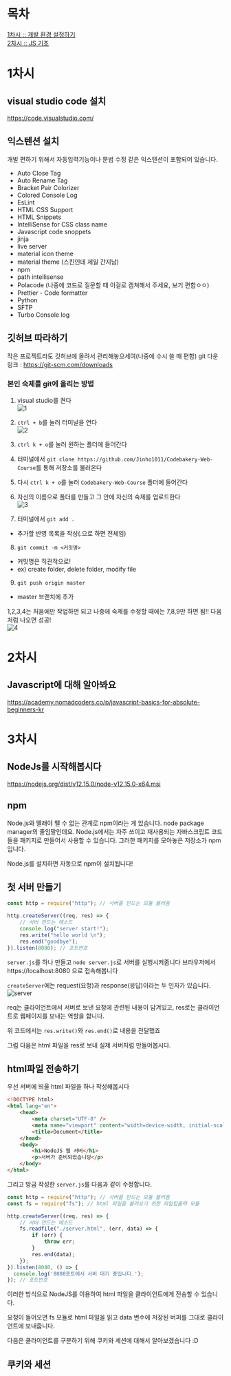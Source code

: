 # 목차

[1차시 :: 개발 환경 설정하기](#-1차시)  
[2차시 :: JS 기초](#-2차시)

# 1차시

## visual studio code 설치

https://code.visualstudio.com/

## 익스텐션 설치

개발 편하기 위해서 자동입력기능이나 문법 수정 같은 익스텐션이 포함되어 있습니다.

-   Auto Close Tag
-   Auto Rename Tag
-   Bracket Pair Colorizer
-   Colored Console Log
-   EsLint
-   HTML CSS Support
-   HTML Snippets
-   IntelliSense for CSS class name
-   Javascript code snoppets
-   jinja
-   live server
-   material icon theme
-   material theme (스킨인데 제일 간지남)
-   npm
-   path intellisense
-   Polacode (나중에 코드로 질문할 때 이걸로 캡쳐해서 주세요, 보기 편함ㅇㅇ)
-   Prettier - Code formatter
-   Python
-   SFTP
-   Turbo Console log

## 깃허브 따라하기

작은 프로젝트라도 깃허브에 올려서 관리해놓으세여(나중에 수시 쓸 때 편함)
git 다운 링크 : https://git-scm.com/downloads

### 본인 숙제를 git에 올리는 방법

1. visual studio를 켠다  
   ![1](https://github.com/Jinho1011/Codebakery-Web-Course/blob/master/how%20to%20git/1.png)

2. `ctrl + b`를 눌러 터미널을 연다  
   ![2](https://github.com/Jinho1011/Codebakery-Web-Course/blob/master/how%20to%20git/2.png)

3. `ctrl k + o`를 눌러 원하는 폴더에 들어간다

4. 터미널에서 `git clone https://github.com/Jinho1011/Codebakery-Web-Course`를 통해 저장소를 불러온다

5. 다시 `ctrl k + o`를 눌러 `Codebakery-Web-Course` 폴더에 들어간다

6. 자신의 이름으로 폴더를 만들고 그 안에 자신의 숙제를 업로드한다  
   ![3](https://github.com/Jinho1011/Codebakery-Web-Course/blob/master/how%20to%20git/3.png)

7. 터미널에서 `git add .`

-   추가할 반영 목록을 작성(.으로 하면 전체임)

8. `git commit -m <커밋명>`

-   커밋명은 직관적으로!
-   ex) create folder, delete folder, modify file

9. `git push origin master`

-   master 브랜치에 추가

1,2,3,4는 처음에만 작업하면 되고 나중에 숙제를 수정할 때에는 7,8,9만 하면 됨!!
다음처럼 나오면 성공!  
![4](https://github.com/Jinho1011/Codebakery-Web-Course/blob/master/how%20to%20git/4.png)

# 2차시

## Javascript에 대해 알아봐요

https://academy.nomadcoders.co/p/javascript-basics-for-absolute-beginners-kr

# 3차시

## NodeJs를 시작해봅시다

https://nodejs.org/dist/v12.15.0/node-v12.15.0-x64.msi

## npm

Node.js와 뗄래야 뗄 수 없는 관계로 npm이라는 게 있습니다. node package manager의 줄임말인데요. Node.js에서는 자주 쓰이고 재사용되는 자바스크립트 코드들을 패키지로 만들어서 사용할 수 있습니다. 그러한 패키지를 모아놓은 저장소가 npm입니다.

Node.js를 설치하면 자동으로 npm이 설치됩니다!

## 첫 서버 만들기

```js
const http = require("http"); // 서버를 만드는 모듈 불러옴

http.createServer((req, res) => {
    // 서버 만드는 메소드
    console.log("server start!");
    res.write("hello world \n");
    res.end("goodbye");
}).listen(8080); // 포트번호
```

`server.js`를 하나 만들고 `node server.js`로 서버를 실행시켜줍니다
브라우저에서 https://localhost:8080 으로 접속해봅니다

`createServer`에는 request(요청)과 response(응답)이라는 두 인자가 있습니다.  
![server](https://s3-ap-northeast-2.amazonaws.com/opentutorials-user-file/course/2614/4971.png)

req는 클라이언트에서 서버로 보낸 요청에 관련된 내용이 담겨있고, res로는 클라이언트로 웹페이지를 보내는 역할을 합니다.

위 코드에서는 `res.write()`와 `res.end()`로 내용을 전달했죠

그럼 다음은 html 파일을 res로 보내 실제 서버처럼 만들어봅시다.

## html파일 전송하기

우선 서버에 띄울 html 파일을 하나 작성해봅시다

```html
<!DOCTYPE html>
<html lang="en">
    <head>
        <meta charset="UTF-8" />
        <meta name="viewport" content="width=device-width, initial-scale=1.0" />
        <title>Document</title>
    </head>
    <body>
        <h1>NodeJS 웹 서버</h1>
        <p>서버가 준비되었습니당</p>
    </body>
</html>
```

그리고 방금 작성한 `server.js`를 다음과 같이 수정합니다.

```js
const http = require("http"); // 서버를 만드는 모듈 불러옴
const fs = require("fs"); // html 파일을 불러오기 위한 파일입출력 모듈

http.createServer((req, res) => {
    // 서버 만드는 메소드
    fs.readfile("./server.html", (err, data) => {
        if (err) {
            throw err;
        }
        res.end(data);
    });
}).listen(8080, () => {
  console.log('8080포트에서 서버 대기 중입니다.');
}); // 포트번호
```

이러한 방식으로 NodeJS를 이용하여 html 파일을 클라이언트에게 전송할 수 있습니다.

요청이 들어오면 fs 모듈로 html 파일을 읽고 data 변수에 저장된 버퍼를 그대로 클라이언트에 보내줍니다.

다음은 클라이언트를 구분하기 위해 쿠키와 세션에 대해서 알아보겠습니다 :D

## 쿠키와 세션


